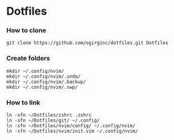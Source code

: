 # Dotfiles

### How to clone

```
git clone https://github.com/ogirginc/dotfiles.git Dotfiles
```

### Create folders

```
mkdir ~/.config/nvim/
mkdir ~/.config/nvim/.undo/
mkdir ~/.config/nvim/.backup/
mkdir ~/.config/nvim/.swp/
```

### How to link

```
ln -sfn ~/Dotfiles/zshrc .zshrc
ln -sfn ~/Dotfiles/git/ ~/.config/
ln -sfn ~/Dotfiles/nvim/config/ ~/.config/nvim/
ln -sfn ~/Dotfiles/nvim/init.vim ~/.config/nvim/
```
